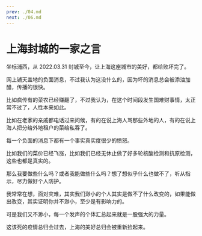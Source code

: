 ```yaml
---
prev: ./04.md
next: ./06.md
---
```


# 上海封城的一家之言

坐标浦西，从 2022.03.31 封城至今，让上海这座城市的美好，都给败坏完了。

网上铺天盖地的负面消息，不过我认为这没什么的，因为坏的消息总会被添油加醋，传播的很快。

比如疯传有的菜农已经赚翻了，不过我认为，在这个时间段发生国难财事情，太正常不过了，人性本来如此。

比如在老家的亲戚都电话过来问候，有的在说上海人骂那些外地的人，有的在说上海人把分给外地租户的菜给私吞了。

每一个负面的消息下都有一个事实真实度很少的愤怒。

比如我们的菜价已经飞涨，比如我们已经无休止做了好多轮核酸检测和抗原检测，这些也都是真实的。

那么我要做些什么吗？或者我能做些什么吗？想了想似乎什么也做不了，听从指示，尽力做好个人防护。

我常常在想，面对灾难，其实我们渺小的个人其实是做不了什么改变的，如果能做出改变，其实证明你并不渺小，至少是有影响力的。

可是我们又不渺小，每一个发声的个体汇总起来就是一股强大的力量。

这该死的疫情总归会过去，上海的美好总归会被重新捡起来。
